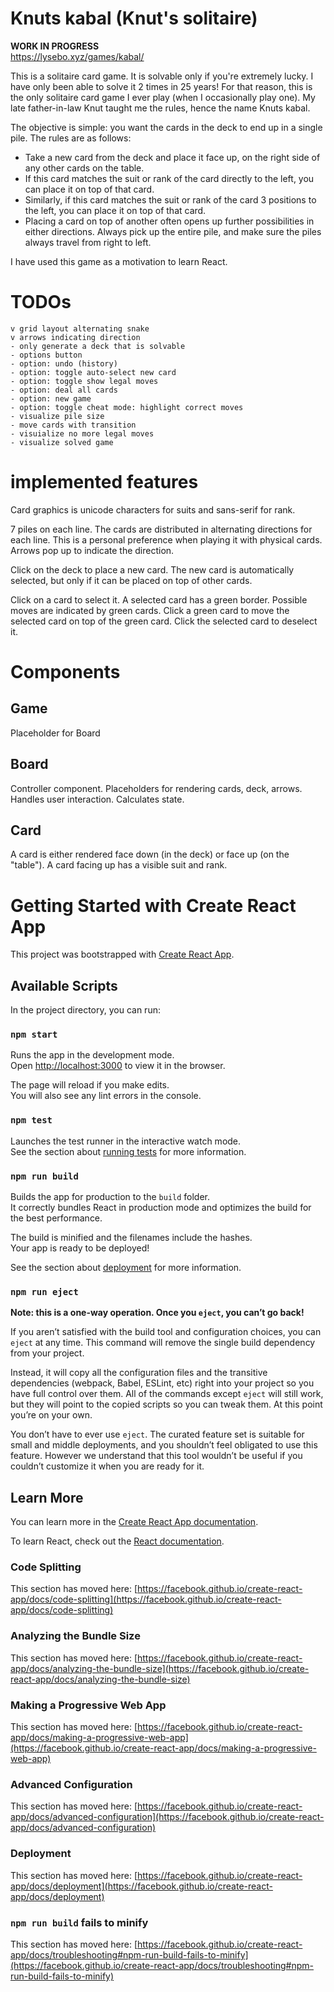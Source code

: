 # Knuts kabal (Knut's solitaire)

**WORK IN PROGRESS**  
https://lysebo.xyz/games/kabal/

This is a solitaire card game. It is solvable only if you're extremely lucky. I have only been able to solve it 2 times in 25 years! For that reason, this is the only solitaire card game I ever play (when I occasionally play one). My late father-in-law Knut taught me the rules, hence the name Knuts kabal.

The objective is simple: you want the cards in the deck to end up in a single pile. The rules are as follows:
- Take a new card from the deck and place it face up, on the right side of any other cards on the table.
- If this card matches the suit or rank of the card directly to the left, you can place it on top of that card.
- Similarly, if this card matches the suit or rank of the card 3 positions to the left, you can place it on top of that card.
- Placing a card on top of another often opens up further possibilities in either directions. Always pick up the entire pile, and make sure the piles always travel from right to left.

I have used this game as a motivation to learn React.



# TODOs

    v grid layout alternating snake
    v arrows indicating direction
    - only generate a deck that is solvable
    - options button
    - option: undo (history)
    - option: toggle auto-select new card
    - option: toggle show legal moves
    - option: deal all cards
    - option: new game
    - option: toggle cheat mode: highlight correct moves
    - visualize pile size
    - move cards with transition
    - visuialize no more legal moves
    - visualize solved game

# implemented features

Card graphics is unicode characters for suits and sans-serif for rank.

7 piles on each line. The cards are distributed in alternating directions for each line. This is a personal preference when playing it with physical cards. Arrows pop up to indicate the direction.

Click on the deck to place a new card. The new card is automatically selected, but only if it can be placed on top of other cards.

Click on a card to select it. A selected card has a green border. Possible moves are indicated by green cards. Click a green card to move the selected card on top of the green card. Click the selected card to deselect it.

# Components

## Game

Placeholder for Board

## Board

Controller component. Placeholders for rendering cards, deck, arrows. Handles user interaction. Calculates state.

## Card

A card is either rendered face down (in the deck) or face up (on the "table"). A card facing up has a visible suit and rank.



# Getting Started with Create React App

This project was bootstrapped with [Create React App](https://github.com/facebook/create-react-app).

## Available Scripts

In the project directory, you can run:

### `npm start`

Runs the app in the development mode.\
Open [http://localhost:3000](http://localhost:3000) to view it in the browser.

The page will reload if you make edits.\
You will also see any lint errors in the console.

### `npm test`

Launches the test runner in the interactive watch mode.\
See the section about [running tests](https://facebook.github.io/create-react-app/docs/running-tests) for more information.

### `npm run build`

Builds the app for production to the `build` folder.\
It correctly bundles React in production mode and optimizes the build for the best performance.

The build is minified and the filenames include the hashes.\
Your app is ready to be deployed!

See the section about [deployment](https://facebook.github.io/create-react-app/docs/deployment) for more information.

### `npm run eject`

**Note: this is a one-way operation. Once you `eject`, you can’t go back!**

If you aren’t satisfied with the build tool and configuration choices, you can `eject` at any time. This command will remove the single build dependency from your project.

Instead, it will copy all the configuration files and the transitive dependencies (webpack, Babel, ESLint, etc) right into your project so you have full control over them. All of the commands except `eject` will still work, but they will point to the copied scripts so you can tweak them. At this point you’re on your own.

You don’t have to ever use `eject`. The curated feature set is suitable for small and middle deployments, and you shouldn’t feel obligated to use this feature. However we understand that this tool wouldn’t be useful if you couldn’t customize it when you are ready for it.

## Learn More

You can learn more in the [Create React App documentation](https://facebook.github.io/create-react-app/docs/getting-started).

To learn React, check out the [React documentation](https://reactjs.org/).

### Code Splitting

This section has moved here: [https://facebook.github.io/create-react-app/docs/code-splitting](https://facebook.github.io/create-react-app/docs/code-splitting)

### Analyzing the Bundle Size

This section has moved here: [https://facebook.github.io/create-react-app/docs/analyzing-the-bundle-size](https://facebook.github.io/create-react-app/docs/analyzing-the-bundle-size)

### Making a Progressive Web App

This section has moved here: [https://facebook.github.io/create-react-app/docs/making-a-progressive-web-app](https://facebook.github.io/create-react-app/docs/making-a-progressive-web-app)

### Advanced Configuration

This section has moved here: [https://facebook.github.io/create-react-app/docs/advanced-configuration](https://facebook.github.io/create-react-app/docs/advanced-configuration)

### Deployment

This section has moved here: [https://facebook.github.io/create-react-app/docs/deployment](https://facebook.github.io/create-react-app/docs/deployment)

### `npm run build` fails to minify

This section has moved here: [https://facebook.github.io/create-react-app/docs/troubleshooting#npm-run-build-fails-to-minify](https://facebook.github.io/create-react-app/docs/troubleshooting#npm-run-build-fails-to-minify)

